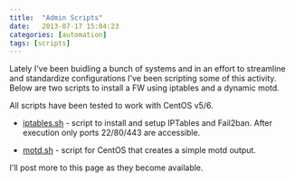 ```yaml
---
title:  "Admin Scripts"
date:   2013-07-17 15:04:23
categories: [automation]
tags: [scripts]
---
```

Lately I've been buidling a bunch of systems and in an effort to streamline and standardize configurations I've been scripting some of this activity.  Below are two scripts to install a FW using iptables and a dynamic motd.

All scripts have been tested to work with CentOS v5/6.

* [iptables.sh](https://www.icloud.com/iclouddrive/0DeEqEHA_jjuwHVmWW_2_x04g#iptables.sh) - script to install and setup IPTables and Fail2ban.  After execution only ports 22/80/443 are accessible.
  
* [motd.sh](https://www.icloud.com/iclouddrive/0TnwL4Ds8wqomeFsxo3-Q7jlA#motd.sh) - script for CentOS that creates a simple motd output.

I'll post more to this page as they become available.
